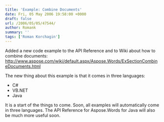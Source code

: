 ```yaml
---
title: 'Example: Combine Documents'
date: Fri, 05 May 2006 19:58:00 +0000
draft: false
url: /2006/05/05/47544/
author: Romank
summary: ''
tags: ['Roman Korchagin']
---
```


Added a new code example to the API Reference and to Wiki about how to combine documents: http://www.aspose.com/wiki/default.aspx/Aspose.Words/ExSectionCombineDocuments.html

The new thing about this example is that it comes in three languages:

*   C#
*   VB.NET
*   Java

It is a start of the things to come. Soon, all examples will automatically come in three languages. The API Reference for Aspose.Words for Java will also be much more useful soon.







